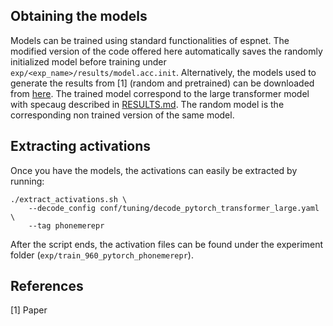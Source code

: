 ## Obtaining the models

Models can be trained using standard functionalities of espnet. The modified
version of the code offered here automatically saves the randomly initialized
model before training under `exp/<exp_name>/results/model.acc.init`.
Alternatively, the models used to generate the results from [1] (random and
pretrained) can be downloaded from [here](). The trained model correspond to
the large transformer model with specaug described in
[RESULTS.md](https://github.com/bhigy/espnet/blob/phoneme-repr/egs/librispeech/asr1/RESULTS.md#pytorch-large-transformer-with-specaug-4-gpus--large-lm).
The random model is the corresponding non trained version of the same model.

## Extracting activations

Once you have the models, the activations can easily be extracted by running:
```
./extract_activations.sh \
    --decode_config conf/tuning/decode_pytorch_transformer_large.yaml \
    --tag phonemerepr
```

After the script ends, the activation files can be found under the experiment
folder (`exp/train_960_pytorch_phonemerepr`).

## References

[1] Paper
